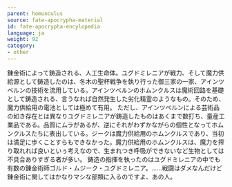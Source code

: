```yaml
---
parent: homunculus
source: fate-apocrypha-material
id: fate-apocrypha-encylopedia
language: ja
weight: 92
category:
- other
---
```


錬金術によって鋳造される、人工生命体。ユグドミレニアが戦力、そして魔力供給源として鋳造したのは、冬木の聖杯戦争を執り行った御三家の一家、アインツベルンの技術を流用している。アインツベルンのホムンクルスは魔術回路を基礎として鋳造される、言うなれば自然発生した劣化精霊のようなもの。そのため、魔力供給用の電池としては極めて有用。
ただし、アインツベルンによる芸術品の如き存在とは異なりユグドミレニアが鋳造したものはあくまで数打ち、量産工業品である。品質にムラがあるが、逆にそれがわずかながらの個性となってホムンクルスたちに表出している。ジークは魔力供給用のホムンクルスであり、当初は満足に歩くことすらもできなかった。魔力供給用のホムンクルスは、魔力を搾り取れれば良いといぅ考えなので、生まれつき呼吸ができないなど生物としては不具合ありすぎる者が多い。
鋳造の指揮を執ったのはユグドミレニアの中でも有数の錬金術師ゴルド・ムジーク・ユグドミレニア。……戦闘はダメなんだけど錬金術に関してはかなりマシな部類に入るのですよ、あの人。
